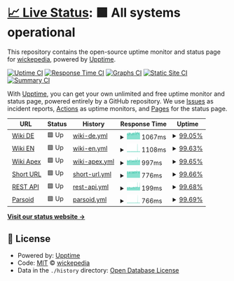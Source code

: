 # [📈 Live Status](https://status.wickepedia.org): <!--live status--> **🟩 All systems operational**

This repository contains the open-source uptime monitor and status page for [wickepedia](https://wickepedia.org), powered by [Upptime](https://github.com/upptime/upptime).

[![Uptime CI](https://github.com/wickepedia/upptime/workflows/Uptime%20CI/badge.svg)](https://github.com/wickepedia/upptime/actions?query=workflow%3A%22Uptime+CI%22)
[![Response Time CI](https://github.com/wickepedia/upptime/workflows/Response%20Time%20CI/badge.svg)](https://github.com/wickepedia/upptime/actions?query=workflow%3A%22Response+Time+CI%22)
[![Graphs CI](https://github.com/wickepedia/upptime/workflows/Graphs%20CI/badge.svg)](https://github.com/wickepedia/upptime/actions?query=workflow%3A%22Graphs+CI%22)
[![Static Site CI](https://github.com/wickepedia/upptime/workflows/Static%20Site%20CI/badge.svg)](https://github.com/wickepedia/upptime/actions?query=workflow%3A%22Static+Site+CI%22)
[![Summary CI](https://github.com/wickepedia/upptime/workflows/Summary%20CI/badge.svg)](https://github.com/wickepedia/upptime/actions?query=workflow%3A%22Summary+CI%22)

With [Upptime](https://upptime.js.org), you can get your own unlimited and free uptime monitor and status page, powered entirely by a GitHub repository. We use [Issues](https://github.com/wickepedia/upptime/issues) as incident reports, [Actions](https://github.com/wickepedia/upptime/actions) as uptime monitors, and [Pages](https://status.wickepedia.org) for the status page.

<!--start: status pages-->
<!-- This summary is generated by Upptime (https://github.com/upptime/upptime) -->
<!-- Do not edit this manually, your changes will be overwritten -->
<!-- prettier-ignore -->
| URL | Status | History | Response Time | Uptime |
| --- | ------ | ------- | ------------- | ------ |
| <img alt="" src="https://favicons.githubusercontent.com/de.wickepedia.org" height="13"> [Wiki DE](https://de.wickepedia.org) | 🟩 Up | [wiki-de.yml](https://github.com/wickepedia/upptime/commits/HEAD/history/wiki-de.yml) | <details><summary><img alt="Response time graph" src="./graphs/wiki-de/response-time-week.png" height="20"> 1067ms</summary><br><a href="https://status.wickepedia.org/history/wiki-de"><img alt="Response time 999" src="https://img.shields.io/endpoint?url=https%3A%2F%2Fraw.githubusercontent.com%2Fwickepedia%2Fupptime%2FHEAD%2Fapi%2Fwiki-de%2Fresponse-time.json"></a><br><a href="https://status.wickepedia.org/history/wiki-de"><img alt="24-hour response time 1090" src="https://img.shields.io/endpoint?url=https%3A%2F%2Fraw.githubusercontent.com%2Fwickepedia%2Fupptime%2FHEAD%2Fapi%2Fwiki-de%2Fresponse-time-day.json"></a><br><a href="https://status.wickepedia.org/history/wiki-de"><img alt="7-day response time 1067" src="https://img.shields.io/endpoint?url=https%3A%2F%2Fraw.githubusercontent.com%2Fwickepedia%2Fupptime%2FHEAD%2Fapi%2Fwiki-de%2Fresponse-time-week.json"></a><br><a href="https://status.wickepedia.org/history/wiki-de"><img alt="30-day response time 999" src="https://img.shields.io/endpoint?url=https%3A%2F%2Fraw.githubusercontent.com%2Fwickepedia%2Fupptime%2FHEAD%2Fapi%2Fwiki-de%2Fresponse-time-month.json"></a><br><a href="https://status.wickepedia.org/history/wiki-de"><img alt="1-year response time 999" src="https://img.shields.io/endpoint?url=https%3A%2F%2Fraw.githubusercontent.com%2Fwickepedia%2Fupptime%2FHEAD%2Fapi%2Fwiki-de%2Fresponse-time-year.json"></a></details> | <details><summary><a href="https://status.wickepedia.org/history/wiki-de">99.05%</a></summary><a href="https://status.wickepedia.org/history/wiki-de"><img alt="All-time uptime 99.53%" src="https://img.shields.io/endpoint?url=https%3A%2F%2Fraw.githubusercontent.com%2Fwickepedia%2Fupptime%2FHEAD%2Fapi%2Fwiki-de%2Fuptime.json"></a><br><a href="https://status.wickepedia.org/history/wiki-de"><img alt="24-hour uptime 100.00%" src="https://img.shields.io/endpoint?url=https%3A%2F%2Fraw.githubusercontent.com%2Fwickepedia%2Fupptime%2FHEAD%2Fapi%2Fwiki-de%2Fuptime-day.json"></a><br><a href="https://status.wickepedia.org/history/wiki-de"><img alt="7-day uptime 99.05%" src="https://img.shields.io/endpoint?url=https%3A%2F%2Fraw.githubusercontent.com%2Fwickepedia%2Fupptime%2FHEAD%2Fapi%2Fwiki-de%2Fuptime-week.json"></a><br><a href="https://status.wickepedia.org/history/wiki-de"><img alt="30-day uptime 99.53%" src="https://img.shields.io/endpoint?url=https%3A%2F%2Fraw.githubusercontent.com%2Fwickepedia%2Fupptime%2FHEAD%2Fapi%2Fwiki-de%2Fuptime-month.json"></a><br><a href="https://status.wickepedia.org/history/wiki-de"><img alt="1-year uptime 99.53%" src="https://img.shields.io/endpoint?url=https%3A%2F%2Fraw.githubusercontent.com%2Fwickepedia%2Fupptime%2FHEAD%2Fapi%2Fwiki-de%2Fuptime-year.json"></a></details>
| <img alt="" src="https://favicons.githubusercontent.com/en.wickepedia.org" height="13"> [Wiki EN](https://en.wickepedia.org) | 🟩 Up | [wiki-en.yml](https://github.com/wickepedia/upptime/commits/HEAD/history/wiki-en.yml) | <details><summary><img alt="Response time graph" src="./graphs/wiki-en/response-time-week.png" height="20"> 1108ms</summary><br><a href="https://status.wickepedia.org/history/wiki-en"><img alt="Response time 990" src="https://img.shields.io/endpoint?url=https%3A%2F%2Fraw.githubusercontent.com%2Fwickepedia%2Fupptime%2FHEAD%2Fapi%2Fwiki-en%2Fresponse-time.json"></a><br><a href="https://status.wickepedia.org/history/wiki-en"><img alt="24-hour response time 1066" src="https://img.shields.io/endpoint?url=https%3A%2F%2Fraw.githubusercontent.com%2Fwickepedia%2Fupptime%2FHEAD%2Fapi%2Fwiki-en%2Fresponse-time-day.json"></a><br><a href="https://status.wickepedia.org/history/wiki-en"><img alt="7-day response time 1108" src="https://img.shields.io/endpoint?url=https%3A%2F%2Fraw.githubusercontent.com%2Fwickepedia%2Fupptime%2FHEAD%2Fapi%2Fwiki-en%2Fresponse-time-week.json"></a><br><a href="https://status.wickepedia.org/history/wiki-en"><img alt="30-day response time 990" src="https://img.shields.io/endpoint?url=https%3A%2F%2Fraw.githubusercontent.com%2Fwickepedia%2Fupptime%2FHEAD%2Fapi%2Fwiki-en%2Fresponse-time-month.json"></a><br><a href="https://status.wickepedia.org/history/wiki-en"><img alt="1-year response time 990" src="https://img.shields.io/endpoint?url=https%3A%2F%2Fraw.githubusercontent.com%2Fwickepedia%2Fupptime%2FHEAD%2Fapi%2Fwiki-en%2Fresponse-time-year.json"></a></details> | <details><summary><a href="https://status.wickepedia.org/history/wiki-en">99.63%</a></summary><a href="https://status.wickepedia.org/history/wiki-en"><img alt="All-time uptime 99.70%" src="https://img.shields.io/endpoint?url=https%3A%2F%2Fraw.githubusercontent.com%2Fwickepedia%2Fupptime%2FHEAD%2Fapi%2Fwiki-en%2Fuptime.json"></a><br><a href="https://status.wickepedia.org/history/wiki-en"><img alt="24-hour uptime 100.00%" src="https://img.shields.io/endpoint?url=https%3A%2F%2Fraw.githubusercontent.com%2Fwickepedia%2Fupptime%2FHEAD%2Fapi%2Fwiki-en%2Fuptime-day.json"></a><br><a href="https://status.wickepedia.org/history/wiki-en"><img alt="7-day uptime 99.63%" src="https://img.shields.io/endpoint?url=https%3A%2F%2Fraw.githubusercontent.com%2Fwickepedia%2Fupptime%2FHEAD%2Fapi%2Fwiki-en%2Fuptime-week.json"></a><br><a href="https://status.wickepedia.org/history/wiki-en"><img alt="30-day uptime 99.70%" src="https://img.shields.io/endpoint?url=https%3A%2F%2Fraw.githubusercontent.com%2Fwickepedia%2Fupptime%2FHEAD%2Fapi%2Fwiki-en%2Fuptime-month.json"></a><br><a href="https://status.wickepedia.org/history/wiki-en"><img alt="1-year uptime 99.70%" src="https://img.shields.io/endpoint?url=https%3A%2F%2Fraw.githubusercontent.com%2Fwickepedia%2Fupptime%2FHEAD%2Fapi%2Fwiki-en%2Fuptime-year.json"></a></details>
| <img alt="" src="https://favicons.githubusercontent.com/wickepedia.org" height="13"> [Wiki Apex](https://wickepedia.org) | 🟩 Up | [wiki-apex.yml](https://github.com/wickepedia/upptime/commits/HEAD/history/wiki-apex.yml) | <details><summary><img alt="Response time graph" src="./graphs/wiki-apex/response-time-week.png" height="20"> 997ms</summary><br><a href="https://status.wickepedia.org/history/wiki-apex"><img alt="Response time 937" src="https://img.shields.io/endpoint?url=https%3A%2F%2Fraw.githubusercontent.com%2Fwickepedia%2Fupptime%2FHEAD%2Fapi%2Fwiki-apex%2Fresponse-time.json"></a><br><a href="https://status.wickepedia.org/history/wiki-apex"><img alt="24-hour response time 1042" src="https://img.shields.io/endpoint?url=https%3A%2F%2Fraw.githubusercontent.com%2Fwickepedia%2Fupptime%2FHEAD%2Fapi%2Fwiki-apex%2Fresponse-time-day.json"></a><br><a href="https://status.wickepedia.org/history/wiki-apex"><img alt="7-day response time 997" src="https://img.shields.io/endpoint?url=https%3A%2F%2Fraw.githubusercontent.com%2Fwickepedia%2Fupptime%2FHEAD%2Fapi%2Fwiki-apex%2Fresponse-time-week.json"></a><br><a href="https://status.wickepedia.org/history/wiki-apex"><img alt="30-day response time 937" src="https://img.shields.io/endpoint?url=https%3A%2F%2Fraw.githubusercontent.com%2Fwickepedia%2Fupptime%2FHEAD%2Fapi%2Fwiki-apex%2Fresponse-time-month.json"></a><br><a href="https://status.wickepedia.org/history/wiki-apex"><img alt="1-year response time 937" src="https://img.shields.io/endpoint?url=https%3A%2F%2Fraw.githubusercontent.com%2Fwickepedia%2Fupptime%2FHEAD%2Fapi%2Fwiki-apex%2Fresponse-time-year.json"></a></details> | <details><summary><a href="https://status.wickepedia.org/history/wiki-apex">99.65%</a></summary><a href="https://status.wickepedia.org/history/wiki-apex"><img alt="All-time uptime 99.71%" src="https://img.shields.io/endpoint?url=https%3A%2F%2Fraw.githubusercontent.com%2Fwickepedia%2Fupptime%2FHEAD%2Fapi%2Fwiki-apex%2Fuptime.json"></a><br><a href="https://status.wickepedia.org/history/wiki-apex"><img alt="24-hour uptime 100.00%" src="https://img.shields.io/endpoint?url=https%3A%2F%2Fraw.githubusercontent.com%2Fwickepedia%2Fupptime%2FHEAD%2Fapi%2Fwiki-apex%2Fuptime-day.json"></a><br><a href="https://status.wickepedia.org/history/wiki-apex"><img alt="7-day uptime 99.65%" src="https://img.shields.io/endpoint?url=https%3A%2F%2Fraw.githubusercontent.com%2Fwickepedia%2Fupptime%2FHEAD%2Fapi%2Fwiki-apex%2Fuptime-week.json"></a><br><a href="https://status.wickepedia.org/history/wiki-apex"><img alt="30-day uptime 99.71%" src="https://img.shields.io/endpoint?url=https%3A%2F%2Fraw.githubusercontent.com%2Fwickepedia%2Fupptime%2FHEAD%2Fapi%2Fwiki-apex%2Fuptime-month.json"></a><br><a href="https://status.wickepedia.org/history/wiki-apex"><img alt="1-year uptime 99.71%" src="https://img.shields.io/endpoint?url=https%3A%2F%2Fraw.githubusercontent.com%2Fwickepedia%2Fupptime%2FHEAD%2Fapi%2Fwiki-apex%2Fuptime-year.json"></a></details>
| <img alt="" src="https://favicons.githubusercontent.com/wickepedia.org" height="13"> [Short URL](https://wickepedia.org/r/3) | 🟩 Up | [short-url.yml](https://github.com/wickepedia/upptime/commits/HEAD/history/short-url.yml) | <details><summary><img alt="Response time graph" src="./graphs/short-url/response-time-week.png" height="20"> 776ms</summary><br><a href="https://status.wickepedia.org/history/short-url"><img alt="Response time 731" src="https://img.shields.io/endpoint?url=https%3A%2F%2Fraw.githubusercontent.com%2Fwickepedia%2Fupptime%2FHEAD%2Fapi%2Fshort-url%2Fresponse-time.json"></a><br><a href="https://status.wickepedia.org/history/short-url"><img alt="24-hour response time 811" src="https://img.shields.io/endpoint?url=https%3A%2F%2Fraw.githubusercontent.com%2Fwickepedia%2Fupptime%2FHEAD%2Fapi%2Fshort-url%2Fresponse-time-day.json"></a><br><a href="https://status.wickepedia.org/history/short-url"><img alt="7-day response time 776" src="https://img.shields.io/endpoint?url=https%3A%2F%2Fraw.githubusercontent.com%2Fwickepedia%2Fupptime%2FHEAD%2Fapi%2Fshort-url%2Fresponse-time-week.json"></a><br><a href="https://status.wickepedia.org/history/short-url"><img alt="30-day response time 731" src="https://img.shields.io/endpoint?url=https%3A%2F%2Fraw.githubusercontent.com%2Fwickepedia%2Fupptime%2FHEAD%2Fapi%2Fshort-url%2Fresponse-time-month.json"></a><br><a href="https://status.wickepedia.org/history/short-url"><img alt="1-year response time 731" src="https://img.shields.io/endpoint?url=https%3A%2F%2Fraw.githubusercontent.com%2Fwickepedia%2Fupptime%2FHEAD%2Fapi%2Fshort-url%2Fresponse-time-year.json"></a></details> | <details><summary><a href="https://status.wickepedia.org/history/short-url">99.66%</a></summary><a href="https://status.wickepedia.org/history/short-url"><img alt="All-time uptime 99.83%" src="https://img.shields.io/endpoint?url=https%3A%2F%2Fraw.githubusercontent.com%2Fwickepedia%2Fupptime%2FHEAD%2Fapi%2Fshort-url%2Fuptime.json"></a><br><a href="https://status.wickepedia.org/history/short-url"><img alt="24-hour uptime 100.00%" src="https://img.shields.io/endpoint?url=https%3A%2F%2Fraw.githubusercontent.com%2Fwickepedia%2Fupptime%2FHEAD%2Fapi%2Fshort-url%2Fuptime-day.json"></a><br><a href="https://status.wickepedia.org/history/short-url"><img alt="7-day uptime 99.66%" src="https://img.shields.io/endpoint?url=https%3A%2F%2Fraw.githubusercontent.com%2Fwickepedia%2Fupptime%2FHEAD%2Fapi%2Fshort-url%2Fuptime-week.json"></a><br><a href="https://status.wickepedia.org/history/short-url"><img alt="30-day uptime 99.83%" src="https://img.shields.io/endpoint?url=https%3A%2F%2Fraw.githubusercontent.com%2Fwickepedia%2Fupptime%2FHEAD%2Fapi%2Fshort-url%2Fuptime-month.json"></a><br><a href="https://status.wickepedia.org/history/short-url"><img alt="1-year uptime 99.83%" src="https://img.shields.io/endpoint?url=https%3A%2F%2Fraw.githubusercontent.com%2Fwickepedia%2Fupptime%2FHEAD%2Fapi%2Fshort-url%2Fuptime-year.json"></a></details>
| <img alt="" src="https://favicons.githubusercontent.com/de.wickepedia.org" height="13"> [REST API](https://de.wickepedia.org/rest.php/v1/page/Main_Page) | 🟩 Up | [rest-api.yml](https://github.com/wickepedia/upptime/commits/HEAD/history/rest-api.yml) | <details><summary><img alt="Response time graph" src="./graphs/rest-api/response-time-week.png" height="20"> 199ms</summary><br><a href="https://status.wickepedia.org/history/rest-api"><img alt="Response time 185" src="https://img.shields.io/endpoint?url=https%3A%2F%2Fraw.githubusercontent.com%2Fwickepedia%2Fupptime%2FHEAD%2Fapi%2Frest-api%2Fresponse-time.json"></a><br><a href="https://status.wickepedia.org/history/rest-api"><img alt="24-hour response time 216" src="https://img.shields.io/endpoint?url=https%3A%2F%2Fraw.githubusercontent.com%2Fwickepedia%2Fupptime%2FHEAD%2Fapi%2Frest-api%2Fresponse-time-day.json"></a><br><a href="https://status.wickepedia.org/history/rest-api"><img alt="7-day response time 199" src="https://img.shields.io/endpoint?url=https%3A%2F%2Fraw.githubusercontent.com%2Fwickepedia%2Fupptime%2FHEAD%2Fapi%2Frest-api%2Fresponse-time-week.json"></a><br><a href="https://status.wickepedia.org/history/rest-api"><img alt="30-day response time 185" src="https://img.shields.io/endpoint?url=https%3A%2F%2Fraw.githubusercontent.com%2Fwickepedia%2Fupptime%2FHEAD%2Fapi%2Frest-api%2Fresponse-time-month.json"></a><br><a href="https://status.wickepedia.org/history/rest-api"><img alt="1-year response time 185" src="https://img.shields.io/endpoint?url=https%3A%2F%2Fraw.githubusercontent.com%2Fwickepedia%2Fupptime%2FHEAD%2Fapi%2Frest-api%2Fresponse-time-year.json"></a></details> | <details><summary><a href="https://status.wickepedia.org/history/rest-api">99.68%</a></summary><a href="https://status.wickepedia.org/history/rest-api"><img alt="All-time uptime 99.84%" src="https://img.shields.io/endpoint?url=https%3A%2F%2Fraw.githubusercontent.com%2Fwickepedia%2Fupptime%2FHEAD%2Fapi%2Frest-api%2Fuptime.json"></a><br><a href="https://status.wickepedia.org/history/rest-api"><img alt="24-hour uptime 100.00%" src="https://img.shields.io/endpoint?url=https%3A%2F%2Fraw.githubusercontent.com%2Fwickepedia%2Fupptime%2FHEAD%2Fapi%2Frest-api%2Fuptime-day.json"></a><br><a href="https://status.wickepedia.org/history/rest-api"><img alt="7-day uptime 99.68%" src="https://img.shields.io/endpoint?url=https%3A%2F%2Fraw.githubusercontent.com%2Fwickepedia%2Fupptime%2FHEAD%2Fapi%2Frest-api%2Fuptime-week.json"></a><br><a href="https://status.wickepedia.org/history/rest-api"><img alt="30-day uptime 99.84%" src="https://img.shields.io/endpoint?url=https%3A%2F%2Fraw.githubusercontent.com%2Fwickepedia%2Fupptime%2FHEAD%2Fapi%2Frest-api%2Fuptime-month.json"></a><br><a href="https://status.wickepedia.org/history/rest-api"><img alt="1-year uptime 99.84%" src="https://img.shields.io/endpoint?url=https%3A%2F%2Fraw.githubusercontent.com%2Fwickepedia%2Fupptime%2FHEAD%2Fapi%2Frest-api%2Fuptime-year.json"></a></details>
| <img alt="" src="https://favicons.githubusercontent.com/de.wickepedia.org" height="13"> [Parsoid](https://de.wickepedia.org/api.php?action=visualeditor&format=json&paction=parse&page=Main_Page) | 🟩 Up | [parsoid.yml](https://github.com/wickepedia/upptime/commits/HEAD/history/parsoid.yml) | <details><summary><img alt="Response time graph" src="./graphs/parsoid/response-time-week.png" height="20"> 766ms</summary><br><a href="https://status.wickepedia.org/history/parsoid"><img alt="Response time 692" src="https://img.shields.io/endpoint?url=https%3A%2F%2Fraw.githubusercontent.com%2Fwickepedia%2Fupptime%2FHEAD%2Fapi%2Fparsoid%2Fresponse-time.json"></a><br><a href="https://status.wickepedia.org/history/parsoid"><img alt="24-hour response time 680" src="https://img.shields.io/endpoint?url=https%3A%2F%2Fraw.githubusercontent.com%2Fwickepedia%2Fupptime%2FHEAD%2Fapi%2Fparsoid%2Fresponse-time-day.json"></a><br><a href="https://status.wickepedia.org/history/parsoid"><img alt="7-day response time 766" src="https://img.shields.io/endpoint?url=https%3A%2F%2Fraw.githubusercontent.com%2Fwickepedia%2Fupptime%2FHEAD%2Fapi%2Fparsoid%2Fresponse-time-week.json"></a><br><a href="https://status.wickepedia.org/history/parsoid"><img alt="30-day response time 692" src="https://img.shields.io/endpoint?url=https%3A%2F%2Fraw.githubusercontent.com%2Fwickepedia%2Fupptime%2FHEAD%2Fapi%2Fparsoid%2Fresponse-time-month.json"></a><br><a href="https://status.wickepedia.org/history/parsoid"><img alt="1-year response time 692" src="https://img.shields.io/endpoint?url=https%3A%2F%2Fraw.githubusercontent.com%2Fwickepedia%2Fupptime%2FHEAD%2Fapi%2Fparsoid%2Fresponse-time-year.json"></a></details> | <details><summary><a href="https://status.wickepedia.org/history/parsoid">99.69%</a></summary><a href="https://status.wickepedia.org/history/parsoid"><img alt="All-time uptime 99.84%" src="https://img.shields.io/endpoint?url=https%3A%2F%2Fraw.githubusercontent.com%2Fwickepedia%2Fupptime%2FHEAD%2Fapi%2Fparsoid%2Fuptime.json"></a><br><a href="https://status.wickepedia.org/history/parsoid"><img alt="24-hour uptime 100.00%" src="https://img.shields.io/endpoint?url=https%3A%2F%2Fraw.githubusercontent.com%2Fwickepedia%2Fupptime%2FHEAD%2Fapi%2Fparsoid%2Fuptime-day.json"></a><br><a href="https://status.wickepedia.org/history/parsoid"><img alt="7-day uptime 99.69%" src="https://img.shields.io/endpoint?url=https%3A%2F%2Fraw.githubusercontent.com%2Fwickepedia%2Fupptime%2FHEAD%2Fapi%2Fparsoid%2Fuptime-week.json"></a><br><a href="https://status.wickepedia.org/history/parsoid"><img alt="30-day uptime 99.84%" src="https://img.shields.io/endpoint?url=https%3A%2F%2Fraw.githubusercontent.com%2Fwickepedia%2Fupptime%2FHEAD%2Fapi%2Fparsoid%2Fuptime-month.json"></a><br><a href="https://status.wickepedia.org/history/parsoid"><img alt="1-year uptime 99.84%" src="https://img.shields.io/endpoint?url=https%3A%2F%2Fraw.githubusercontent.com%2Fwickepedia%2Fupptime%2FHEAD%2Fapi%2Fparsoid%2Fuptime-year.json"></a></details>

<!--end: status pages-->

[**Visit our status website →**](https://status.wickepedia.org)

## 📄 License

- Powered by: [Upptime](https://github.com/upptime/upptime)
- Code: [MIT](./LICENSE) © [wickepedia](https://wickepedia.org)
- Data in the `./history` directory: [Open Database License](https://opendatacommons.org/licenses/odbl/1-0/)
